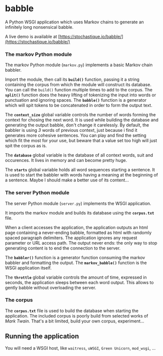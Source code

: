 # babble
A Python WSGI application which uses Markov chains to generate an infinitely long nonsensical babble.

A live demo is available at [https://stochastique.io/babble/](https://stochastique.io/babble/)

### The markov Python module
The markov Python module (`markov.py`) implements a basic Markov chain babbler. 

Import the module, then call its __`build()`__ function, passing it a string containing the corpus from which the module will construct its database. You can call the `build()` function multiple times to add to the corpus. The __`split()`__ function does the heavy lifting of tokenizing the input into words or punctuation and ignoring spaces. The __`babble()`__ function is a generator which will spit tokens to be concatenated in order to form the output text.

The __`context_size`__ global variable controls the number of words forming the context for chosing the next word. It is used while building the database and generating the output babble, don't change it carelessly. By default, the babbler is using _3_ words of previous context, just because i find it generates more cohesive sentences. You can play and find the setting which fit the most for your use, but beware that a value set too high will just spit the corpus as is.  

The __`database`__ global variable is the database of all context words, suit and occurences. It lives in memory and can become pretty huge. 

The __`starts`__ global variable holds all word sequences starting a sentence. It is used to start the babbler with words having a meaning at the beginning of a sentence. Maybe I should make a better use of its content...

### The server Python module
The server Python module (`server.py`) implements the WSGI application.

It imports the markov module and builds its database using the __`corpus.txt`__ file. 

When a client accesses the application, the application outputs an html page containing a never-ending babble, formatted as html with randomly spaced paragraph delimiters. The application ignores any request parameter or URL access path. The output never ends: the only way to stop generating content is to end the connection to the server.

The __`babbler()`__ function is a generator function consuming the markov babbler and formatting the output. The __`markov_babble()`__ function is the WSGI application itself.

The __`throttle`__ global variable controls the amount of time, expressed in seconds, the application sleeps between each word output. This allows to gently babble without overloading the server. 

### The corpus
The __`corpus.txt`__ file is used to build the database when starting the application. The included corpus is poorly build from selected works of _Mark Twain_. That's a bit limited, build your own corpus, experiment...

## Running the application

You will need a WSGI host, like `waitress`, `uWSGI`, `Green Unicorn`, `mod_wsgi`, ...
